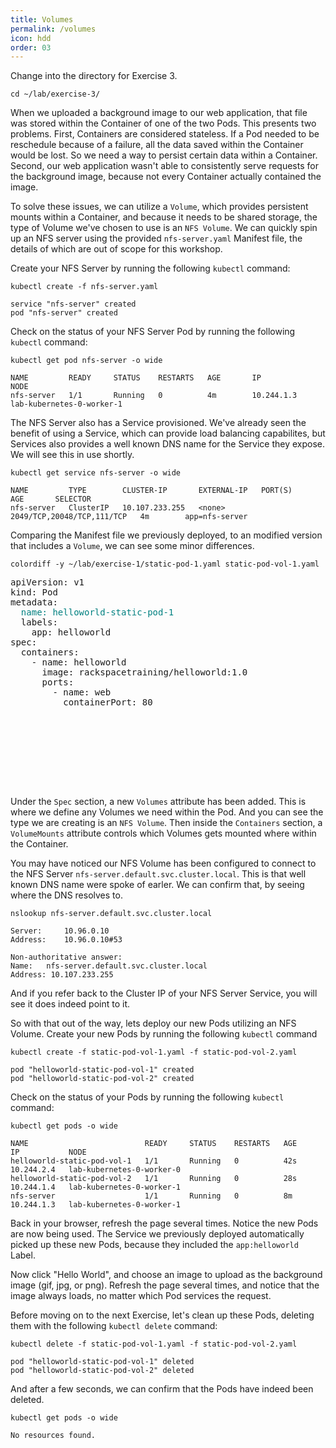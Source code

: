 ```yaml
---
title: Volumes
permalink: /volumes
icon: hdd
order: 03
---
```


Change into the directory for Exercise 3.

```
cd ~/lab/exercise-3/
```

When we uploaded a background image to our web application, that file was stored within the Container of one of the two Pods. This presents two problems. First, Containers are considered stateless. If a Pod needed to be reschedule because of a failure, all the data saved within the Container would be lost. So we need a way to persist certain data within a Container. Second, our web application wasn't able to consistently serve requests for the background image, because not every Container actually contained the image.

To solve these issues, we can utilize a `Volume`, which provides persistent mounts within a Container, and because it needs to be shared storage, the type of Volume we've chosen to use is an `NFS Volume`. We can quickly spin up an NFS server using the provided `nfs-server.yaml` Manifest file, the details of which are out of scope for this workshop.

Create your NFS Server by running the following `kubectl` command:

```
kubectl create -f nfs-server.yaml
```

```console
service "nfs-server" created
pod "nfs-server" created
```

Check on the status of your NFS Server Pod by running the following `kubectl` command:

```
kubectl get pod nfs-server -o wide
```

```console
NAME         READY     STATUS    RESTARTS   AGE       IP           NODE
nfs-server   1/1       Running   0          4m        10.244.1.3   lab-kubernetes-0-worker-1
```

The NFS Server also has a Service provisioned. We've already seen the benefit of using a Service, which can provide load balancing capabilites, but Services also provides a well known DNS name for the Service they expose. We will see this in use shortly.

```
kubectl get service nfs-server -o wide
```

```console
NAME         TYPE        CLUSTER-IP       EXTERNAL-IP   PORT(S)                      AGE       SELECTOR
nfs-server   ClusterIP   10.107.233.255   <none>        2049/TCP,20048/TCP,111/TCP   4m        app=nfs-server
```

Comparing the Manifest file we previously deployed, to an modified version that includes a `Volume`, we can see some minor differences.

```
colordiff -y ~/lab/exercise-1/static-pod-1.yaml static-pod-vol-1.yaml
```

<pre>
apiVersion: v1                                                  apiVersion: v1
kind: Pod                                                       kind: Pod
metadata:                                                       metadata:
<span style="color:teal;">  name: helloworld-static-pod-1                               |   name: helloworld-static-pod-vol-1</span>
  labels:                                                         labels:
    app: helloworld                                                 app: helloworld
spec:                                                           spec:
  containers:                                                     containers:
    - name: helloworld                                              - name: helloworld
      image: rackspacetraining/helloworld:1.0                         image: rackspacetraining/helloworld:1.0
      ports:                                                          ports:
        - name: web                                                     - name: web
          containerPort: 80                                               containerPort: 80
<span style="color:green;">                                                              &gt;       volumeMounts:</span>
<span style="color:green;">                                                              &gt;         - name: nfs</span>
<span style="color:green;">                                                              &gt;           mountPath: &quot;/mnt/images&quot;</span>
<span style="color:green;">                                                              &gt;   volumes:</span>
<span style="color:green;">                                                              &gt;     - name: nfs</span>
<span style="color:green;">                                                              &gt;       nfs:</span>
<span style="color:green;">                                                              &gt;         server: nfs-server.default.svc.cluster.local</span>
<span style="color:green;">                                                              &gt;         path: &quot;/exports&quot;</span>
</pre>

Under the `Spec` section, a new `Volumes` attribute has been added. This is where we define any Volumes we need within the Pod. And you can see the type we are creating is an `NFS Volume`. Then inside the `Containers` section, a `VolumeMounts` attribute controls which Volumes gets mounted where within the Container.

You may have noticed our NFS Volume has been configured to connect to the NFS Server `nfs-server.default.svc.cluster.local`. This is that well known DNS name were spoke of earler. We can confirm that, by seeing where the DNS resolves to.

```
nslookup nfs-server.default.svc.cluster.local
```

```console
Server:		10.96.0.10
Address:	10.96.0.10#53

Non-authoritative answer:
Name:	nfs-server.default.svc.cluster.local
Address: 10.107.233.255
```

And if you refer back to the Cluster IP of your NFS Server Service, you will see it does indeed point to it.

So with that out of the way, lets deploy our new Pods utilizing an NFS Volume. Create your new Pods by running the following `kubectl` command

```
kubectl create -f static-pod-vol-1.yaml -f static-pod-vol-2.yaml
```

```console
pod "helloworld-static-pod-vol-1" created
pod "helloworld-static-pod-vol-2" created
```

Check on the status of your Pods by running the following `kubectl` command:

```
kubectl get pods -o wide
```

```console
NAME                          READY     STATUS    RESTARTS   AGE       IP           NODE
helloworld-static-pod-vol-1   1/1       Running   0          42s       10.244.2.4   lab-kubernetes-0-worker-0
helloworld-static-pod-vol-2   1/1       Running   0          28s       10.244.1.4   lab-kubernetes-0-worker-1
nfs-server                    1/1       Running   0          8m        10.244.1.3   lab-kubernetes-0-worker-1
```

Back in your browser, refresh the page several times. Notice the new Pods are now being used. The Service we previously deployed automatically picked up these new Pods, because they included the `app:helloworld` Label.

Now click "Hello World", and choose an image to upload as the background image (gif, jpg, or png). Refresh the page several times, and notice that the image always loads, no matter which Pod services the request.

Before moving on to the next Exercise, let's clean up these Pods, deleting them with the following `kubectl delete` command:

```
kubectl delete -f static-pod-vol-1.yaml -f static-pod-vol-2.yaml
```

```console
pod "helloworld-static-pod-vol-1" deleted
pod "helloworld-static-pod-vol-2" deleted
```

And after a few seconds, we can confirm that the Pods have indeed been deleted.

```
kubectl get pods -o wide
```

```console
No resources found.
```
